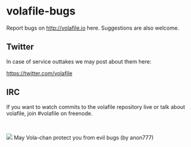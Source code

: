 volafile-bugs
=============

Report bugs on http://volafile.io here. Suggestions are also welcome.

Twitter
-------
In case of service outtakes we may post about them here:

https://twitter.com/volafile


IRC
---
If you want to watch commits to the volafile repository live or talk about volafile, join #volafile on freenode.

<br>

<img src="http://a.pomf.se/2Mp6.png"></img>
May Vola-chan protect you from evil bugs (by anon777)
